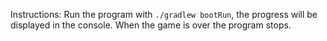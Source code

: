 Instructions:
Run the program with `./gradlew bootRun`, the progress will be displayed in the console.
When the game is over the program stops.